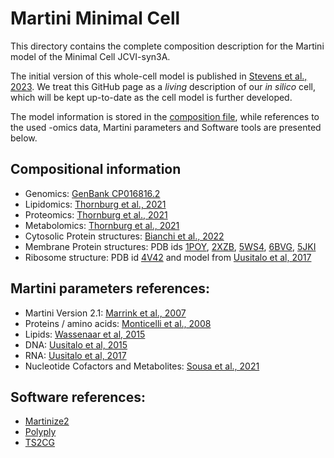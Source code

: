 # Martini Minimal Cell

This directory contains the complete composition description for the Martini model of the Minimal Cell JCVI-syn3A.

The initial version of this whole-cell model is published in [Stevens et al., 2023](https://doi.org/10.3389/fchem.2023.1106495). We treat this GitHub page as a *living* description of our *in silico* cell, which will be kept up-to-date as the cell model is further developed. 

The model information is stored in the [composition file](composition.json), while references to the used -omics data, Martini parameters and Software tools are presented below.

## Compositional information
- Genomics: [GenBank CP016816.2](https://www.ncbi.nlm.nih.gov/nuccore/CP016816.2)
- Lipidomics: [Thornburg et al., 2021](https://doi.org/10.1016/j.cell.2021.12.025)
- Proteomics: [Thornburg et al., 2021](https://doi.org/10.1016/j.cell.2021.12.025)
- Metabolomics: [Thornburg et al., 2021](https://doi.org/10.1016/j.cell.2021.12.025)
- Cytosolic Protein structures: [Bianchi et al., 2022](https://doi.org/10.1021/acs.jpcb.2c04188)
- Membrane Protein structures: PDB ids [1POY](https://www.rcsb.org/structure/1POY), [2XZB](https://www.rcsb.org/structure/2XZB), [5WS4](https://www.rcsb.org/structure/5WS4), [6BVG](https://www.rcsb.org/structure/6BVG), [5JKI](https://www.rcsb.org/structure/5JKI)
- Ribosome structure: PDB id [4V42](https://www.rcsb.org/structure/4V42) and model from [Uusitalo et al, 2017](https://doi.org/10.1016/j.bpj.2017.05.043)

## Martini parameters references:
- Martini Version 2.1: [Marrink et al., 2007](https://doi.org/10.1021/jp071097f)
- Proteins / amino acids: [Monticelli et al., 2008](https://doi.org/10.1021/ct700324x)
- Lipids: [Wassenaar et al, 2015](https://doi.org/10.1021/acs.jctc.5b00209)
- DNA: [Uusitalo et al, 2015](https://doi.org/10.1021/acs.jctc.5b00286)
- RNA: [Uusitalo et al, 2017](https://doi.org/10.1016/j.bpj.2017.05.043)
- Nucleotide Cofactors and Metabolites: [Sousa et al., 2021](https://doi.org/10.1021/acs.jcim.0c01077)

## Software references:
- [Martinize2](https://github.com/marrink-lab/vermouth-martinize)
- [Polyply](https://github.com/marrink-lab/polyply_1.0)
- [TS2CG](https://github.com/marrink-lab/TS2CG)
